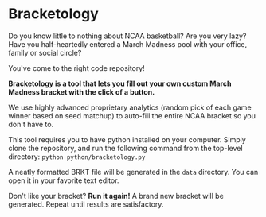 # Bracketology
Do you know little to nothing about NCAA basketball? Are you very lazy? Have you half-heartedly entered a March Madness pool with your office, family or social circle?

You've come to the right code repository!

**Bracketology is a tool that lets you fill out your own custom March Madness bracket with the click of a button.**

We use highly advanced proprietary analytics (random pick of each game winner based on seed matchup) to auto-fill the entire NCAA bracket so you don't have to.

This tool requires you to have python installed on your computer. Simply clone the repository, and run the following command from the top-level directory:
`python python/bracketology.py`

A neatly formatted BRKT file will be generated in the `data` directory. You can open it in your favorite text editor.

Don't like your bracket? **Run it again!** A brand new bracket will be generated. Repeat until results are satisfactory.